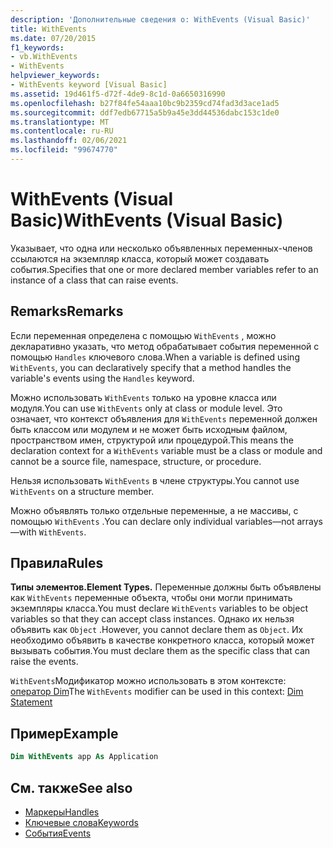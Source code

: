 ```yaml
---
description: 'Дополнительные сведения о: WithEvents (Visual Basic)'
title: WithEvents
ms.date: 07/20/2015
f1_keywords:
- vb.WithEvents
- WithEvents
helpviewer_keywords:
- WithEvents keyword [Visual Basic]
ms.assetid: 19d461f5-d72f-4de9-8c1d-0a6650316990
ms.openlocfilehash: b27f84fe54aaa10bc9b2359cd74fad3d3ace1ad5
ms.sourcegitcommit: ddf7edb67715a5b9a45e3dd44536dabc153c1de0
ms.translationtype: MT
ms.contentlocale: ru-RU
ms.lasthandoff: 02/06/2021
ms.locfileid: "99674770"
---
```

# <a name="withevents-visual-basic"></a><span data-ttu-id="17b4b-103">WithEvents (Visual Basic)</span><span class="sxs-lookup"><span data-stu-id="17b4b-103">WithEvents (Visual Basic)</span></span>

<span data-ttu-id="17b4b-104">Указывает, что одна или несколько объявленных переменных-членов ссылаются на экземпляр класса, который может создавать события.</span><span class="sxs-lookup"><span data-stu-id="17b4b-104">Specifies that one or more declared member variables refer to an instance of a class that can raise events.</span></span>

## <a name="remarks"></a><span data-ttu-id="17b4b-105">Remarks</span><span class="sxs-lookup"><span data-stu-id="17b4b-105">Remarks</span></span>

<span data-ttu-id="17b4b-106">Если переменная определена с помощью `WithEvents` , можно декларативно указать, что метод обрабатывает события переменной с помощью `Handles` ключевого слова.</span><span class="sxs-lookup"><span data-stu-id="17b4b-106">When a variable is defined using `WithEvents`, you can declaratively specify that a method handles the variable's events using the `Handles` keyword.</span></span>

<span data-ttu-id="17b4b-107">Можно использовать `WithEvents` только на уровне класса или модуля.</span><span class="sxs-lookup"><span data-stu-id="17b4b-107">You can use `WithEvents` only at class or module level.</span></span> <span data-ttu-id="17b4b-108">Это означает, что контекст объявления для `WithEvents` переменной должен быть классом или модулем и не может быть исходным файлом, пространством имен, структурой или процедурой.</span><span class="sxs-lookup"><span data-stu-id="17b4b-108">This means the declaration context for a `WithEvents` variable must be a class or module and cannot be a source file, namespace, structure, or procedure.</span></span>

<span data-ttu-id="17b4b-109">Нельзя использовать `WithEvents` в члене структуры.</span><span class="sxs-lookup"><span data-stu-id="17b4b-109">You cannot use `WithEvents` on a structure member.</span></span>

<span data-ttu-id="17b4b-110">Можно объявлять только отдельные переменные, а не массивы, с помощью `WithEvents` .</span><span class="sxs-lookup"><span data-stu-id="17b4b-110">You can declare only individual variables—not arrays—with `WithEvents`.</span></span>

## <a name="rules"></a><span data-ttu-id="17b4b-111">Правила</span><span class="sxs-lookup"><span data-stu-id="17b4b-111">Rules</span></span>

<span data-ttu-id="17b4b-112">**Типы элементов.**</span><span class="sxs-lookup"><span data-stu-id="17b4b-112">**Element Types.**</span></span> <span data-ttu-id="17b4b-113">Переменные должны быть объявлены как `WithEvents` переменные объекта, чтобы они могли принимать экземпляры класса.</span><span class="sxs-lookup"><span data-stu-id="17b4b-113">You must declare `WithEvents` variables to be object variables so that they can accept class instances.</span></span> <span data-ttu-id="17b4b-114">Однако их нельзя объявить как `Object` .</span><span class="sxs-lookup"><span data-stu-id="17b4b-114">However, you cannot declare them as `Object`.</span></span> <span data-ttu-id="17b4b-115">Их необходимо объявить в качестве конкретного класса, который может вызывать события.</span><span class="sxs-lookup"><span data-stu-id="17b4b-115">You must declare them as the specific class that can raise the events.</span></span>

<span data-ttu-id="17b4b-116">`WithEvents`Модификатор можно использовать в этом контексте: [оператор Dim](../statements/dim-statement.md)</span><span class="sxs-lookup"><span data-stu-id="17b4b-116">The `WithEvents` modifier can be used in this context: [Dim Statement](../statements/dim-statement.md)</span></span>

## <a name="example"></a><span data-ttu-id="17b4b-117">Пример</span><span class="sxs-lookup"><span data-stu-id="17b4b-117">Example</span></span>

```vb
Dim WithEvents app As Application
```

## <a name="see-also"></a><span data-ttu-id="17b4b-118">См. также</span><span class="sxs-lookup"><span data-stu-id="17b4b-118">See also</span></span>

- [<span data-ttu-id="17b4b-119">Маркеры</span><span class="sxs-lookup"><span data-stu-id="17b4b-119">Handles</span></span>](../statements/handles-clause.md)
- [<span data-ttu-id="17b4b-120">Ключевые слова</span><span class="sxs-lookup"><span data-stu-id="17b4b-120">Keywords</span></span>](../keywords/index.md)
- [<span data-ttu-id="17b4b-121">События</span><span class="sxs-lookup"><span data-stu-id="17b4b-121">Events</span></span>](../../programming-guide/language-features/events/index.md)
